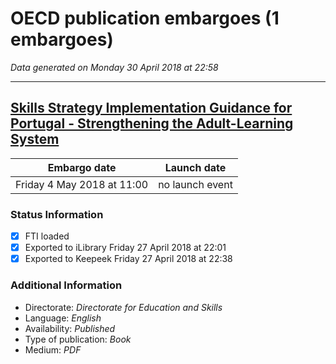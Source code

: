 # OECD publication embargoes (1 embargoes)

*Data generated on Monday 30 April 2018 at 22:58*

------

## [Skills Strategy Implementation Guidance for Portugal - Strengthening the Adult-Learning System](https://doi.org/10.1787/9789264298705-en)

Embargo date | Launch date
-------------|------------
Friday 4 May 2018 at 11:00 | no launch event

### Status Information
- [x] FTI loaded 
- [x] Exported to iLibrary Friday 27 April 2018 at 22:01
- [x] Exported to Keepeek Friday 27 April 2018 at 22:38

### Additional Information

* Directorate: *Directorate for Education and Skills*
* Language: *English*
* Availability: *Published*
* Type of publication: *Book*
* Medium: *PDF*